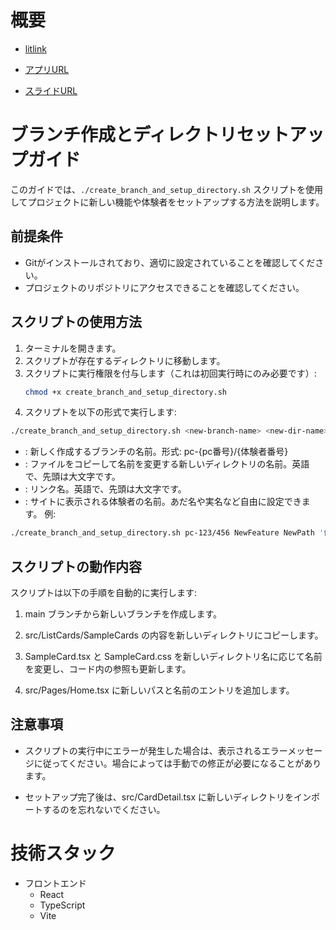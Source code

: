 # 概要
- [litlink](https://lit.link/amatech)

- [アプリURL](https://koyamasai.netlify.app/)

- [スライドURL](https://www.canva.com/design/DAFyuEDf21A/9ItS-TxZ9OZN7QkdomaRxA/view?utm_content=DAFyuEDf21A&utm_campaign=designshare&utm_medium=link&utm_source=editor)

# ブランチ作成とディレクトリセットアップガイド

このガイドでは、`./create_branch_and_setup_directory.sh` スクリプトを使用してプロジェクトに新しい機能や体験者をセットアップする方法を説明します。

## 前提条件

- Gitがインストールされており、適切に設定されていることを確認してください。
- プロジェクトのリポジトリにアクセスできることを確認してください。

## スクリプトの使用方法

1. ターミナルを開きます。
2. スクリプトが存在するディレクトリに移動します。
3. スクリプトに実行権限を付与します（これは初回実行時にのみ必要です）:
   ```bash
   chmod +x create_branch_and_setup_directory.sh
4. スクリプトを以下の形式で実行します:
```bash
./create_branch_and_setup_directory.sh <new-branch-name> <new-dir-name> <new-path> <new-name>
```
- <new-branch-name>: 新しく作成するブランチの名前。形式: pc-{pc番号}/{体験者番号}
- <new-dir-name>: ファイルをコピーして名前を変更する新しいディレクトリの名前。英語で、先頭は大文字です。
- <new-path>: リンク名。英語で、先頭は大文字です。
- <new-name>: サイトに表示される体験者の名前。あだ名や実名など自由に設定できます。
例:

```bash
./create_branch_and_setup_directory.sh pc-123/456 NewFeature NewPath '体験者の名前'
```
## スクリプトの動作内容
スクリプトは以下の手順を自動的に実行します:

1. main ブランチから新しいブランチを作成します。

2. src/ListCards/SampleCards の内容を新しいディレクトリにコピーします。

3. SampleCard.tsx と SampleCard.css を新しいディレクトリ名に応じて名前を変更し、コード内の参照も更新します。

4. src/Pages/Home.tsx に新しいパスと名前のエントリを追加します。
## 注意事項
- スクリプトの実行中にエラーが発生した場合は、表示されるエラーメッセージに従ってください。場合によっては手動での修正が必要になることがあります。

- セットアップ完了後は、src/CardDetail.tsx に新しいディレクトリをインポートするのを忘れないでください。

# 技術スタック
- フロントエンド
  - React
  - TypeScript
  - Vite